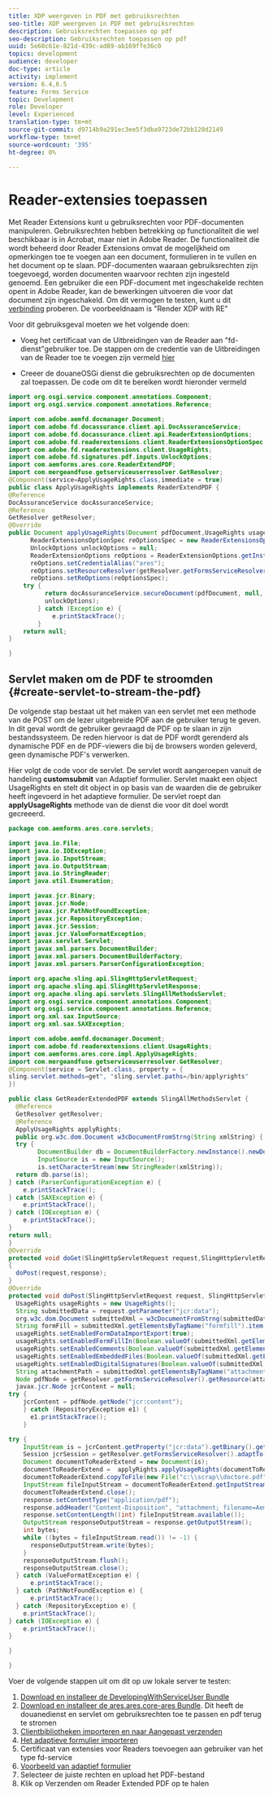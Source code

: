 ```yaml
---
title: XDP weergeven in PDF met gebruiksrechten
seo-title: XDP weergeven in PDF met gebruiksrechten
description: Gebruiksrechten toepassen op pdf
seo-description: Gebruiksrechten toepassen op pdf
uuid: 5e60c61e-821d-439c-ad89-ab169ffe36c0
topics: development
audience: developer
doc-type: article
activity: implement
version: 6.4,6.5
feature: Forms Service
topic: Development
role: Developer
level: Experienced
translation-type: tm+mt
source-git-commit: d9714b9a291ec3ee5f3dba9723de72bb120d2149
workflow-type: tm+mt
source-wordcount: '395'
ht-degree: 0%

---
```



# Reader-extensies toepassen

Met Reader Extensions kunt u gebruiksrechten voor PDF-documenten manipuleren. Gebruiksrechten hebben betrekking op functionaliteit die wel beschikbaar is in Acrobat, maar niet in Adobe Reader. De functionaliteit die wordt beheerd door Reader Extensions omvat de mogelijkheid om opmerkingen toe te voegen aan een document, formulieren in te vullen en het document op te slaan. PDF-documenten waaraan gebruiksrechten zijn toegevoegd, worden documenten waarvoor rechten zijn ingesteld genoemd. Een gebruiker die een PDF-document met ingeschakelde rechten opent in Adobe Reader, kan de bewerkingen uitvoeren die voor dat document zijn ingeschakeld.
Om dit vermogen te testen, kunt u dit [verbinding](https://forms.enablementadobe.com/content/samples/samples.html?query=0) proberen. De voorbeeldnaam is &quot;Render XDP with RE&quot;

Voor dit gebruiksgeval moeten we het volgende doen:
* Voeg het certificaat van de Uitbreidingen van de Reader aan &quot;fd-dienst&quot;gebruiker toe. De stappen om de credentie van de Uitbreidingen van de Reader toe te voegen zijn vermeld [hier](https://helpx.adobe.com/experience-manager/6-3/forms/using/configuring-document-services.html)

* Creeer de douaneOSGi dienst die gebruiksrechten op de documenten zal toepassen. De code om dit te bereiken wordt hieronder vermeld

```java
import org.osgi.service.component.annotations.Component;
import org.osgi.service.component.annotations.Reference;

import com.adobe.aemfd.docmanager.Document;
import com.adobe.fd.docassurance.client.api.DocAssuranceService;
import com.adobe.fd.docassurance.client.api.ReaderExtensionOptions;
import com.adobe.fd.readerextensions.client.ReaderExtensionsOptionSpec;
import com.adobe.fd.readerextensions.client.UsageRights;
import com.adobe.fd.signatures.pdf.inputs.UnlockOptions;
import com.aemforms.ares.core.ReaderExtendPDF;
import com.mergeandfuse.getserviceuserresolver.GetResolver;
@Component(service=ApplyUsageRights.class,immediate = true)
public class ApplyUsageRights implements ReaderExtendPDF {
@Reference
DocAssuranceService docAssuranceService;
@Reference
GetResolver getResolver;
@Override
public Document applyUsageRights(Document pdfDocument,UsageRights usageRights) {
      ReaderExtensionsOptionSpec reOptionsSpec = new ReaderExtensionsOptionSpec(usageRights, "Sample ARES");
      UnlockOptions unlockOptions = null;
      ReaderExtensionOptions reOptions = ReaderExtensionOptions.getInstance();
      reOptions.setCredentialAlias("ares");
      reOptions.setResourceResolver(getResolver.getFormsServiceResolver());
      reOptions.setReOptions(reOptionsSpec);
    try {
          return docAssuranceService.secureDocument(pdfDocument, null, null, reOptions,
          unlockOptions);
        } catch (Exception e) {
            e.printStackTrace();
        }
    return null;
}

}
```

## Servlet maken om de PDF te stroomden {#create-servlet-to-stream-the-pdf}

De volgende stap bestaat uit het maken van een servlet met een methode van de POST om de lezer uitgebreide PDF aan de gebruiker terug te geven. In dit geval wordt de gebruiker gevraagd de PDF op te slaan in zijn bestandssysteem. De reden hiervoor is dat de PDF wordt gerenderd als dynamische PDF en de PDF-viewers die bij de browsers worden geleverd, geen dynamische PDF&#39;s verwerken.

Hier volgt de code voor de servlet. De servlet wordt aangeroepen vanuit de handeling **customsubmit** van Adaptief formulier.
Servlet maakt een object UsageRights en stelt dit object in op basis van de waarden die de gebruiker heeft ingevoerd in het adaptieve formulier. De servlet roept dan **applyUsageRights** methode van de dienst die voor dit doel wordt gecreeerd.

```java
package com.aemforms.ares.core.servlets;

import java.io.File;
import java.io.IOException;
import java.io.InputStream;
import java.io.OutputStream;
import java.io.StringReader;
import java.util.Enumeration;

import javax.jcr.Binary;
import javax.jcr.Node;
import javax.jcr.PathNotFoundException;
import javax.jcr.RepositoryException;
import javax.jcr.Session;
import javax.jcr.ValueFormatException;
import javax.servlet.Servlet;
import javax.xml.parsers.DocumentBuilder;
import javax.xml.parsers.DocumentBuilderFactory;
import javax.xml.parsers.ParserConfigurationException;

import org.apache.sling.api.SlingHttpServletRequest;
import org.apache.sling.api.SlingHttpServletResponse;
import org.apache.sling.api.servlets.SlingAllMethodsServlet;
import org.osgi.service.component.annotations.Component;
import org.osgi.service.component.annotations.Reference;
import org.xml.sax.InputSource;
import org.xml.sax.SAXException;

import com.adobe.aemfd.docmanager.Document;
import com.adobe.fd.readerextensions.client.UsageRights;
import com.aemforms.ares.core.impl.ApplyUsageRights;
import com.mergeandfuse.getserviceuserresolver.GetResolver;
@Component(service = Servlet.class, property = {
sling.servlet.methods=get", "sling.servlet.paths=/bin/applyrights"
})

public class GetReaderExtendedPDF extends SlingAllMethodsServlet {
  @Reference
  GetResolver getResolver;
  @Reference
  ApplyUsageRights applyRights;
  public org.w3c.dom.Document w3cDocumentFromStrng(String xmlString) {
  try {
        DocumentBuilder db = DocumentBuilderFactory.newInstance().newDocumentBuilder();
        InputSource is = new InputSource();
        is.setCharacterStream(new StringReader(xmlString));
  return db.parse(is);
} catch (ParserConfigurationException e) {
    e.printStackTrace();
} catch (SAXException e) {
    e.printStackTrace();
} catch (IOException e) {
    e.printStackTrace();
}
return null;
}
@Override
protected void doGet(SlingHttpServletRequest request,SlingHttpServletResponse response)
{
  doPost(request,response);
}
@Override
protected void doPost(SlingHttpServletRequest request, SlingHttpServletResponse response) {
  UsageRights usageRights = new UsageRights();
  String submittedData = request.getParameter("jcr:data");
  org.w3c.dom.Document submittedXml = w3cDocumentFromStrng(submittedData);
  String formFill = submittedXml.getElementsByTagName("formfill").item(0).getTextContent();
  usageRights.setEnabledFormDataImportExport(true);
  usageRights.setEnabledFormFillIn(Boolean.valueOf(submittedXml.getElementsByTagName("formfill").item(0).getTextContent()));
  usageRights.setEnabledComments(Boolean.valueOf(submittedXml.getElementsByTagName("comments").item(0).getTextContent()));
  usageRights.setEnabledEmbeddedFiles(Boolean.valueOf(submittedXml.getElementsByTagName("attachments").item(0).getTextContent()));
  usageRights.setEnabledDigitalSignatures(Boolean.valueOf(submittedXml.getElementsByTagName("digitalsignatures").item(0).getTextContent()));
  String attachmentPath = submittedXml.getElementsByTagName("attachmentpath").item(0).getTextContent();
  Node pdfNode = getResolver.getFormsServiceResolver().getResource(attachmentPath).adaptTo(Node.class);
  javax.jcr.Node jcrContent = null;
try {
    jcrContent = pdfNode.getNode("jcr:content");
    } catch (RepositoryException e1) {
      e1.printStackTrace();
    }

try {
    InputStream is = jcrContent.getProperty("jcr:data").getBinary().getStream();
    Session jcrSession = getResolver.getFormsServiceResolver().adaptTo(Session.class);
    Document documentToReaderExtend = new Document(is);
    documentToReaderExtend =  applyRights.applyUsageRights(documentToReaderExtend,usageRights);
    documentToReaderExtend.copyToFile(new File("c:\\scrap\\doctore.pdf"));
    InputStream fileInputStream = documentToReaderExtend.getInputStream();
    documentToReaderExtend.close();
    response.setContentType("application/pdf");
    response.addHeader("Content-Disposition", "attachment; filename=AemFormsRocks.pdf");
    response.setContentLength((int) fileInputStream.available());
    OutputStream responseOutputStream = response.getOutputStream();
    int bytes;
    while ((bytes = fileInputStream.read()) != -1) {
      responseOutputStream.write(bytes);
    }
    responseOutputStream.flush();
    responseOutputStream.close();
  } catch (ValueFormatException e) {
      e.printStackTrace();
  } catch (PathNotFoundException e) {
      e.printStackTrace();
  } catch (RepositoryException e) {
    e.printStackTrace();
} catch (IOException e) {
    e.printStackTrace();
}

}

}
```

Voer de volgende stappen uit om dit op uw lokale server te testen:
1. [Download en installeer de DevelopingWithServiceUser Bundle](/help/forms/assets/common-osgi-bundles/DevelopingWithServiceUser.jar)
1. [Download en installeer de ares.ares.core-ares Bundle](assets/ares.ares.core-ares.jar). Dit heeft de douanedienst en servlet om gebruiksrechten toe te passen en pdf terug te stromen
1. [Clientbibliotheken importeren en naar Aangepast verzenden](assets/applyaresdemo.zip)
1. [Het adaptieve formulier importeren](assets/applyaresform.zip)
1. Certificaat van extensies voor Readers toevoegen aan gebruiker van het type fd-service
1. [Voorbeeld van adaptief formulier](http://localhost:4502/content/dam/formsanddocuments/applyreaderextensions/jcr:content?wcmmode=disabled)
1. Selecteer de juiste rechten en upload het PDF-bestand
1. Klik op Verzenden om Reader Extended PDF op te halen



